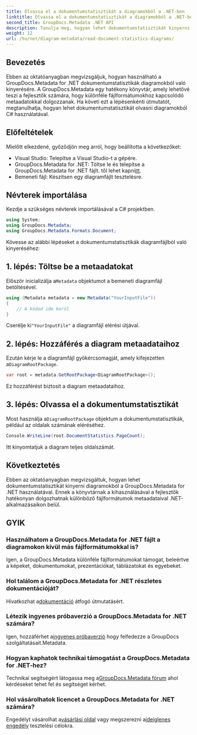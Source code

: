 ```yaml
---
title: Olvassa el a dokumentumstatisztikát a diagramokból a .NET-ben
linktitle: Olvassa el a dokumentumstatisztikát a diagramokból a .NET-ben
second_title: GroupDocs.Metadata .NET API
description: Tanulja meg, hogyan lehet dokumentumstatisztikát kinyerni diagramokból a .NET-ben a GroupDocs.Metadata, egy hatékony metaadat-kezelési könyvtár segítségével.
weight: 12
url: /hu/net/diagram-metadata/read-document-statistics-diagrams/
---
```

## Bevezetés
Ebben az oktatóanyagban megvizsgáljuk, hogyan használható a GroupDocs.Metadata for .NET dokumentumstatisztikák diagramokból való kinyerésére. A GroupDocs.Metadata egy hatékony könyvtár, amely lehetővé teszi a fejlesztők számára, hogy különféle fájlformátumokhoz kapcsolódó metaadatokkal dolgozzanak. Ha követi ezt a lépésenkénti útmutatót, megtanulhatja, hogyan lehet dokumentumstatisztikát olvasni diagramokból C# használatával.
## Előfeltételek
Mielőtt elkezdené, győződjön meg arról, hogy beállította a következőket:
- Visual Studio: Telepítse a Visual Studio-t a gépére.
-  GroupDocs.Metadata for .NET: Töltse le és telepítse a GroupDocs.Metadata for .NET fájlt. től lehet kapni[itt](https://releases.groupdocs.com/metadata/net/).
- Bemeneti fájl: Készítsen egy diagramfájlt tesztelésre.

## Névterek importálása
Kezdje a szükséges névterek importálásával a C# projektben.
```csharp
using System;
using GroupDocs.Metadata;
using GroupDocs.Metadata.Formats.Document;
```

Kövesse az alábbi lépéseket a dokumentumstatisztikák diagramfájlból való kinyeréséhez:
## 1. lépés: Töltse be a metaadatokat
 Először inicializálja a`Metadata` objektumot a bemeneti diagramfájl betöltésével.
```csharp
using (Metadata metadata = new Metadata("YourInputFile"))
{
    // A kódod ide kerül
}
```
 Cserélje ki`"YourInputFile"` a diagramfájl elérési útjával.
## 2. lépés: Hozzáférés a diagram metaadataihoz
 Ezután kérje le a diagramfájl gyökércsomagját, amely kifejezetten a`DiagramRootPackage`.
```csharp
var root = metadata.GetRootPackage<DiagramRootPackage>();
```
Ez hozzáférést biztosít a diagram metaadataihoz.
## 3. lépés: Olvassa el a dokumentumstatisztikát
 Most használja a`DiagramRootPackage` objektum a dokumentumstatisztikák, például az oldalak számának eléréséhez.
```csharp
Console.WriteLine(root.DocumentStatistics.PageCount);
```
Itt kinyomtatjuk a diagram teljes oldalszámát.

## Következtetés
Ebben az oktatóanyagban megvizsgáltuk, hogyan lehet dokumentumstatisztikát kinyerni diagramokból a GroupDocs.Metadata for .NET használatával. Ennek a könyvtárnak a kihasználásával a fejlesztők hatékonyan dolgozhatnak különböző fájlformátumok metaadataival .NET-alkalmazásaikon belül.

## GYIK
### Használhatom a GroupDocs.Metadata for .NET fájlt a diagramokon kívül más fájlformátumokkal is?
Igen, a GroupDocs.Metadata különféle fájlformátumokat támogat, beleértve a képeket, dokumentumokat, prezentációkat, táblázatokat és egyebeket.
### Hol találom a GroupDocs.Metadata for .NET részletes dokumentációját?
 Hivatkozhat a[dokumentáció](https://tutorials.groupdocs.com/metadata/net/) átfogó útmutatásért.
### Létezik ingyenes próbaverzió a GroupDocs.Metadata for .NET számára?
 Igen, hozzáférhet a[ingyenes próbaverzió](https://releases.groupdocs.com/) hogy felfedezze a GroupDocs szolgáltatásait.Metadata.
### Hogyan kaphatok technikai támogatást a GroupDocs.Metadata for .NET-hez?
 Technikai segítségért látogassa meg a[GroupDocs.Metadata fórum](https://forum.groupdocs.com/c/metadata/14) ahol kérdéseket tehet fel és segítséget kérhet.
### Hol vásárolhatok licencet a GroupDocs.Metadata for .NET számára?
 Engedélyt vásárolhat a[vásárlási oldal](https://purchase.groupdocs.com/buy) vagy megszerezni a[ideiglenes engedély](https://purchase.groupdocs.com/temporary-license/) tesztelési célokra.